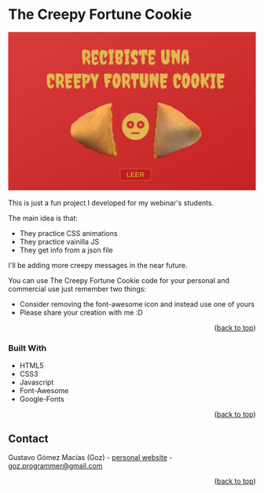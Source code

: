 
<!-- ABOUT THE PROJECT -->
# The Creepy Fortune Cookie

[![Product Name Screen Shot][product-screenshot]](https://gozdeveloper.com/creepy_cookie)

This is just a fun project I developed for my webinar's students. 

The main idea is that:
* They practice CSS animations
* They practice vainilla JS
* They get info from a json file

I'll be adding more creepy messages in the near future.

You can use The Creepy Fortune Cookie code for your personal and commercial use just remember two things:

* Consider removing the font-awesome icon and instead use one of yours
* Please share your creation with me :D

<p align="right">(<a href="#top">back to top</a>)</p>



### Built With

* HTML5
* CSS3
* Javascript
* Font-Awesome
* Google-Fonts

<p align="right">(<a href="#top">back to top</a>)</p>



<!-- CONTACT -->
## Contact

Gustavo Gómez Macías (Goz) - [personal website](https://gustavogm.me) - goz.programmer@gmail.com

<p align="right">(<a href="#top">back to top</a>)</p>




<!-- MARKDOWN LINKS & IMAGES -->
[product-screenshot]: screenshot.png
